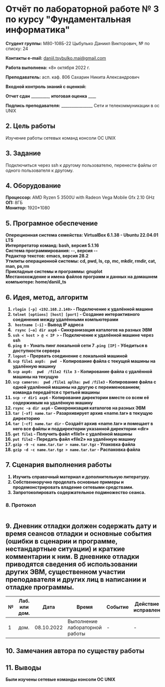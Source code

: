 # **Отчёт по лабораторной работе № 3** по курсу "Фундаментальная информатика"

<b>Студент группы:</b> М80-108Б-22 Цыбулько Даниил Викторович, № по списку: 24 

<b>Контакты e-mail:</b> <ins>daniil.tsybulko.mai@gmail.com</ins>

<b>Работа выполнена:</b> «8» октября 2022 г.

<b>Преподаватель:</b> асп. каф. 806 Сахарин Никита Александрович

<b>Входной контроль знаний с оценкой:</b> <ins>   </ins>

<b>Отчет сдан</b> _________, <b>итоговая оценка</b> ____

<b>Подпись преподавателя:</b> ________________
Сети и телекоммуникации в ос UNIX 
## 2. Цель работы
Изучение работы сетевых команд консоли ОС UNIX
## 3. Задание
Подключиться через ssh к другому пользователю, перенести файлы от одного пользователя к другому.
## 4. Оборудование
<b>Процессор: </b>AMD Ryzen 5 3500U with Radeon Vega Mobile Gfx 2.10 GHz<br/>
<b>ОП:</b> 8ГБ <br/>
<b>Монитор:</b> 1920*1080 <br/>
## 5. Програмное обеспечение
<b>Опереционная система семейства: VirtualBox 6.1.38 - Ubuntu 22.04.01 LTS<br/>
<b>Интерпретатор команд:</b> bash, версия 5.1.16<br/>
<b>Система программирования:</b> --, версия --<br/>
<b>Редактор текстов:</b> emacs, версия **28.2**<br/>
<b>Утилиты операционной системы:</b> cd, pwd, ls, cp, mc, mkdir, rmdir, cat, man, ps,rm<br/>
<b>Прикладные системы и программы:</b> gnuplot<br/>
<b>Местанохождение и имена файлов программ и данных на домашнем компьютере:</b> home/daniil_ts<br/>
## 6. Идея, метод, алгоритм
1. ``` rlogin [-p] <192.168.2.140> ``` - Подключение к удалённой машине  
2. ``` telnet [options] [host] [port] ``` - Создание интерактивного соединения между удалёнными компьютерами
3. ``` hostname [-i]``` - Вывод IP адреса 
4. ``` rsync [–a] dir axp6``` - Синхранизация каталогов на разных ЭВМ 
5. ```ssh < host > @ < IP >```  - Подключение к удалённой машине через ssh 
6. ```ping 0```  - Узнать пинг локальной сети 
7 .```ping [IP]``` - Убедиться в доступности сервера 
8. ```logout``` -  Прервать соединение с локальной машиной
9. ```scp file1 axp5:  pwd ``` - Копирование файла с текущей машины на удалённую машину
10. ```scp axp6:  pwd  /file2 file 3```  - Копирование файла с удалённой машины на текущую
11. ```scp cameron:  pwd /file1 aplha: pwd /file3``` -  Копирование файла с одной удалённой машины на другую с переименованием; команда передаётся с третьей машины
12. ```scp -r dir1 axp6``` - Копирование директории вместе со всем её содержимым на удалённую машину
13. ```rsync -a dir axp6``` - Синхронизация каталогов на разных ЭВМ 
14. ```tar [-xf] name.tar``` - Разархивирует архив «name.tar» в текущую директорию 
15. ```tar [-cf] name.tar dir``` - Создаёт архив «name.tar» и помещает в него все файлы и поддиректории указанной директории «dir»
16. ```get file1``` - Получить файл «file1» с удалённой машины
17. ```put file2``` - Передать файл «file2» на удалённую машину
18. ```gzip -9 -c name.tar.tar > name.tar.tgz``` - Упаковка файла
19. ```gzip -d -c name.tar.tgz > name.tar.tar``` - Распаковка файла
## 7. Сценария выполнения работы
1. Изучить справочный материал и дополнительную литературу.
2. Собственноручно проделать основные примеры и продемонстрировать владение сетевыми средствами.
3. Запротоколировать содержательное подмножество сеанса.
### 8. **Протокол**
```
```
## 9. Дневник отладки должен содержать дату и время сеансов отладки и основные события (ошибки в сценарии и программе, нестандартные ситуации) и краткие комментарии к ним. В дневнике отладки приводятся сведения об использовании других ЭВМ, существенном участии преподавателя и других лиц в написании и отладке программы.

| № |  Лаб. или дом. | Дата | Время | Событие | Действие по исправлению | Примечание |
| ------ | ------ | ------ | ------ | ------ | ------ | ------ |
| 1 | дом. | 08.10.2022 |  Выполнение лабораторной работы | - | - |
## 10. Замечания автора по существу работы
## 11. Выводы
Были изучены сетевые команды консоли ОС UNIX
  
